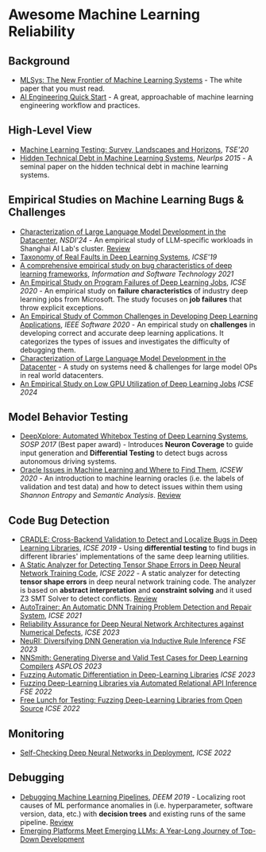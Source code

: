 # Awesome Machine Learning Reliability

## Background

- [MLSys: The New Frontier of Machine Learning Systems](https://arxiv.org/pdf/1904.03257.pdf) - The white paper that you must read.
- [AI Engineering Quick Start](https://ai-engineering.club/docs/quick_start) - A great, approachable of machine learning engineering workflow and practices.

## High-Level View

- [Machine Learning Testing: Survey, Landscapes and Horizons](https://arxiv.org/pdf/1906.10742.pdf), *TSE'20*
- [Hidden Technical Debt in Machine Learning Systems](https://papers.nips.cc/paper/5656-hidden-technical-debt-in-machine-learning-systems.pdf), *NeurIps 2015* - A seminal paper on the hidden technical debt in machine learning systems.

## Empirical Studies on Machine Learning Bugs & Challenges

- [Characterization of Large Language Model Development in the Datacenter](https://arxiv.org/abs/2403.07648), *NSDI'24* - An empirical study of LLM-specific workloads in Shanghai AI Lab's cluster. [Review](./reviews/Characterization%20of%20Large%20Language%20Model%20Development%20in%20the%20Datacenter.md) 
- [Taxonomy of Real Faults in Deep Learning Systems](https://arxiv.org/abs/1910.11015), *ICSE'19*
- [A comprehensive empirical study on bug characteristics of deep learning frameworks](https://linkinghub.elsevier.com/retrieve/pii/S0950584922001306), *Information and Software Technology 2021*
- [An Empirical Study on Program Failures of Deep Learning Jobs](https://dl.acm.org/doi/10.1145/3377811.3380362), *ICSE 2020* - An empirical study on **failure characteristics** of industry deep learning jobs from Microsoft. The study focuses on **job failures** that throw explicit exceptions.
- [An Empirical Study of Common Challenges in Developing Deep Learning Applications](https://ieeexplore.ieee.org/document/8987482), *IEEE Software 2020* - An empirical study on **challenges** in developing correct and accurate deep learning applications. It categorizes the types of issues and investigates the difficulty of debugging them.
- [Characterization of Large Language Model Development in the Datacenter](https://arxiv.org/abs/2403.07648) - A study on systems need & challenges for large model OPs in real world datacenters.
- [An Empirical Study on Low GPU Utilization of Deep Learning Jobs](https://dl.acm.org/doi/10.1145/3597503.3639232) *ICSE 2024*

## Model Behavior Testing

- [DeepXplore: Automated Whitebox Testing of Deep Learning Systems](https://dl.acm.org/doi/10.1145/3132747.3132785), *SOSP 2017* (Best paper award) - Introduces **Neuron Coverage** to guide input generation and **Differential Testing** to detect bugs across autonomous driving systems.
- [Oracle Issues in Machine Learning and Where to Find Them](https://dl.acm.org/doi/10.1145/3387940.3391490), *ICSEW 2020* - An introduction to machine learning oracles (i.e. the labels of validation and test data) and how to detect issues within them using *Shannon Entropy* and *Semantic Analysis*. [Review](reviews/Oracle-Issues-in-Machine-Learning-and-Where-to-Find-Them.md)


## Code Bug Detection

- [CRADLE: Cross-Backend Validation to Detect and Localize Bugs in Deep Learning Libraries](https://www.cs.purdue.edu/homes/lintan/publications/cradle-icse19.pdf), *ICSE 2019* - Using **differential testing** to find bugs in different libraries' implementations of the same deep learning utilities.
- [A Static Analyzer for Detecting Tensor Shape Errors in Deep Neural Network Training Code](https://dl.acm.org/doi/abs/10.1145/3510454.3528638), *ICSE 2022* - A static analyzer for detecting **tensor shape errors** in deep neural network training code. The analyzer is based on **abstract interpretation** and **constraint solving** and it used Z3 SMT Solver to detect conflicts. [Review](reviews/A-Static-Analyzer-for-Detecting-Tensor-Shape-Errors-in-Deep-Neural-Network-Training-Code.md)
- [AutoTrainer: An Automatic DNN Training Problem Detection and Repair System](https://dl.acm.org/doi/10.1109/ICSE43902.2021.00043), *ICSE 2021*
- [Reliability Assurance for Deep Neural Network Architectures against Numerical Defects](https://dl.acm.org/doi/abs/10.1109/ICSE48619.2023.00156), *ICSE 2023*
- [NeuRI: Diversifying DNN Generation via Inductive Rule Inference](https://arxiv.org/abs/2302.02261) *FSE 2023*
- [NNSmith: Generating Diverse and Valid Test Cases for Deep Learning Compilers](http://arxiv.org/abs/2207.13066) *ASPLOS 2023*
- [Fuzzing Automatic Differentiation in Deep-Learning Libraries](https://arxiv.org/pdf/2302.04351) *ICSE 2023*
- [Fuzzing Deep-Learning Libraries via Automated Relational API Inference](https://arxiv.org/pdf/2207.05531) *FSE 2022*
- [Free Lunch for Testing: Fuzzing Deep-Learning Libraries from Open Source](http://lingming.cs.illinois.edu/publications/icse2022a.pdf) *ICSE 2022*

## Monitoring

- [Self-Checking Deep Neural Networks in Deployment](https://dl.acm.org/doi/abs/10.1109/ICSE43902.2021.00044), *ICSE 2022*

## Debugging

- [Debugging Machine Learning Pipelines](https://dl.acm.org/doi/10.1145/3329486.3329489), *DEEM 2019* - Localizing root causes of ML performance anomalies in (i.e. hyperparameter, software version, data, etc.) with **decision trees** and existing runs of the same pipeline. [Review](reviews/Debugging-Machine-Learning-Pipelines.md)
- [Emerging Platforms Meet Emerging LLMs: A Year-Long Journey of Top-Down Development](http://arxiv.org/abs/2404.09151)